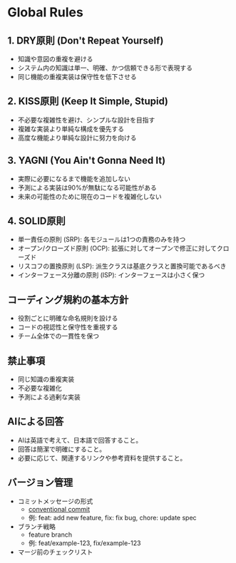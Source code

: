 # Global Rules

## 1. DRY原則 (Don't Repeat Yourself)

- 知識や意図の重複を避ける
- システム内の知識は単一、明確、かつ信頼できる形で表現する
- 同じ機能の重複実装は保守性を低下させる

## 2. KISS原則 (Keep It Simple, Stupid)

- 不必要な複雑性を避け、シンプルな設計を目指す
- 複雑な実装より単純な構成を優先する
- 高度な機能より単純な設計に努力を向ける

## 3. YAGNI (You Ain't Gonna Need It)

- 実際に必要になるまで機能を追加しない
- 予測による実装は90%が無駄になる可能性がある
- 未来の可能性のために現在のコードを複雑化しない

## 4. SOLID原則

- 単一責任の原則 (SRP): 各モジュールは1つの責務のみを持つ
- オープン/クローズド原則 (OCP): 拡張に対してオープンで修正に対してクローズド
- リスコフの置換原則 (LSP): 派生クラスは基底クラスと置換可能であるべき
- インターフェース分離の原則 (ISP): インターフェースは小さく保つ

## コーディング規約の基本方針

- 役割ごとに明確な命名規則を設ける
- コードの視認性と保守性を重視する
- チーム全体での一貫性を保つ

## 禁止事項

- 同じ知識の重複実装
- 不必要な複雑化
- 予測による過剰な実装

## AIによる回答

- AIは英語で考えて、日本語で回答すること。
- 回答は簡潔で明確にすること。
- 必要に応じて、関連するリンクや参考資料を提供すること。

## バージョン管理

- コミットメッセージの形式
  - [conventional commit](https://www.conventionalcommits.org/ja/)
  - 例: feat: add new feature, fix: fix bug, chore: update spec
- ブランチ戦略
  - feature branch
  - 例: feat/example-123, fix/example-123
- マージ前のチェックリスト
